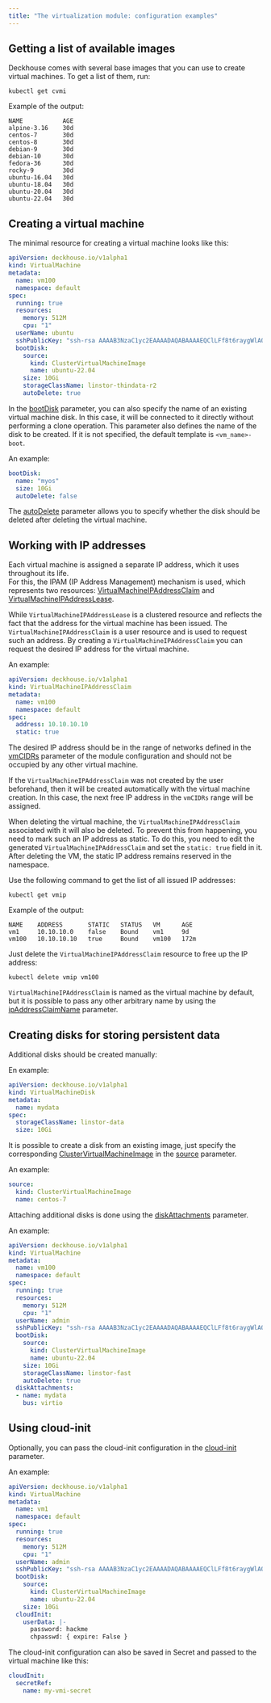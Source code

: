 ```yaml
---
title: "The virtualization module: configuration examples"
---
```


## Getting a list of available images

Deckhouse comes with several base images that you can use to create virtual machines. To get a list of them, run:

```shell
kubectl get cvmi
```

Example of the output:

```console
NAME           AGE
alpine-3.16    30d
centos-7       30d
centos-8       30d
debian-9       30d
debian-10      30d
fedora-36      30d
rocky-9        30d
ubuntu-16.04   30d
ubuntu-18.04   30d
ubuntu-20.04   30d
ubuntu-22.04   30d
```

## Creating a virtual machine

The minimal resource for creating a virtual machine looks like this:

```yaml
apiVersion: deckhouse.io/v1alpha1
kind: VirtualMachine
metadata:
  name: vm100
  namespace: default
spec:
  running: true
  resources:
    memory: 512M
    cpu: "1"
  userName: ubuntu
  sshPublicKey: "ssh-rsa AAAAB3NzaC1yc2EAAAADAQABAAAAEQClLFf8t6raygWlAQ7wJqon"
  bootDisk:
    source:
      kind: ClusterVirtualMachineImage
      name: ubuntu-22.04
    size: 10Gi
    storageClassName: linstor-thindata-r2
    autoDelete: true
```

In the [bootDisk](cr.html#virtualmachine-v1alpha1-spec-bootdisk) parameter, you can also specify the name of an existing virtual machine disk. In this case, it will be connected to it directly without performing a clone operation.
This parameter also defines the name of the disk to be created. If it is not specified, the default template is `<vm_name>-boot`.

An example:

```yaml
bootDisk:
  name: "myos"
  size: 10Gi
  autoDelete: false
```

The [autoDelete](cr.html#virtualmachine-v1alpha1-spec-bootdisk-autodelete) parameter allows you to specify whether the disk should be deleted after deleting the virtual machine.

## Working with IP addresses

Each virtual machine is assigned a separate IP address, which it uses throughout its life.  
For this, the IPAM (IP Address Management) mechanism is used, which represents two resources: [VirtualMachineIPAddressClaim](cr.html#virtualmachineipaddressclaim) and [VirtualMachineIPAddressLease](cr.html#virtualmachineipaddresslease).

While `VirtualMachineIPAddressLease` is a clustered resource and reflects the fact that the address for the virtual machine has been issued. The `VirtualMachineIPAddressClaim` is a user resource and is used to request such an address. By creating a `VirtualMachineIPAddressClaim` you can request the desired IP address for the virtual machine.

An example:

```yaml
apiVersion: deckhouse.io/v1alpha1
kind: VirtualMachineIPAddressClaim
metadata:
  name: vm100
  namespace: default
spec:
  address: 10.10.10.10
  static: true
```

The desired IP address should be in the range of networks defined in the [vmCIDRs](configuration.html#parameters-vmcidrs) parameter of the module configuration and should not be occupied by any other virtual machine.

If the `VirtualMachineIPAddressClaim` was not created by the user beforehand, then it will be created automatically with the virtual machine creation. In this case, the next free IP address in the `vmCIDRs` range will be assigned.  

When deleting the virtual machine, the `VirtualMachineIPAddressClaim` associated with it will also be deleted. To prevent this from happening, you need to mark such an IP address as static. To do this, you need to edit the generated `VirtualMachineIPAddressClaim` and set the `static: true` field in it. After deleting the VM, the static IP address remains reserved in the namespace.

Use the following command to get the list of all issued IP addresses:

```shell
kubectl get vmip
```

Example of the output:

```console
NAME    ADDRESS       STATIC   STATUS   VM      AGE
vm1     10.10.10.0    false    Bound    vm1     9d
vm100   10.10.10.10   true     Bound    vm100   172m
```

Just delete the `VirtualMachineIPAddressClaim` resource to free up the IP address:

```shell
kubectl delete vmip vm100
```

`VirtualMachineIPAddressClaim` is named as the virtual machine by default, but it is possible to pass any other arbitrary name by using the [ipAddressClaimName](cr.html#virtualmachine-v1alpha1-spec-ipaddressclaimname) parameter.

## Creating disks for storing persistent data

Additional disks should be created manually:

En example:

```yaml
apiVersion: deckhouse.io/v1alpha1
kind: VirtualMachineDisk
metadata:
  name: mydata
spec:
  storageClassName: linstor-data
  size: 10Gi
```

It is possible to create a disk from an existing image, just specify the corresponding [ClusterVirtualMachineImage](cr.html#clustervirtualmachineimage) in the [source](cr.html#virtualmachinedisk-v1alpha1-spec-source) parameter.

An example:

```yaml
source:
  kind: ClusterVirtualMachineImage
  name: centos-7
```

Attaching additional disks is done using the [diskAttachments](cr.html#virtualmachine-v1alpha1-spec-diskattachments) parameter.

An example:

```yaml
apiVersion: deckhouse.io/v1alpha1
kind: VirtualMachine
metadata:
  name: vm100
  namespace: default
spec:
  running: true
  resources:
    memory: 512M
    cpu: "1"
  userName: admin
  sshPublicKey: "ssh-rsa AAAAB3NzaC1yc2EAAAADAQABAAAAEQClLFf8t6raygWlAQ7wJqon"
  bootDisk:
    source:
      kind: ClusterVirtualMachineImage
      name: ubuntu-22.04
    size: 10Gi
    storageClassName: linstor-fast
    autoDelete: true
  diskAttachments:
  - name: mydata
    bus: virtio
```

## Using cloud-init

Optionally, you can pass the cloud-init configuration in the [cloud-init](cr.html#virtualmachine-v1alpha1-spec-cloudinit) parameter.

An example:

```yaml
apiVersion: deckhouse.io/v1alpha1
kind: VirtualMachine
metadata:
  name: vm1
  namespace: default
spec:
  running: true
  resources:
    memory: 512M
    cpu: "1"
  userName: admin
  sshPublicKey: "ssh-rsa AAAAB3NzaC1yc2EAAAADAQABAAAAEQClLFf8t6raygWlAQ7wJqon"
  bootDisk:
    source:
      kind: ClusterVirtualMachineImage
      name: ubuntu-22.04
    size: 10Gi
  cloudInit:
    userData: |-
      password: hackme
      chpasswd: { expire: False }
```

The cloud-init configuration can also be saved in Secret and passed to the virtual machine like this:

```yaml
cloudInit:
  secretRef:
    name: my-vmi-secret
```
